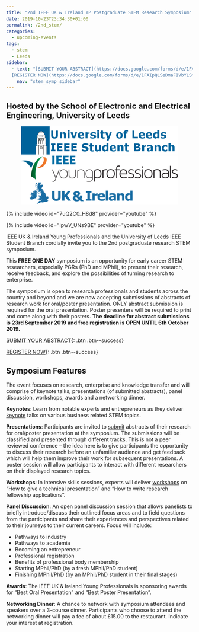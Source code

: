 ```yaml
---
title: "2nd IEEE UK & Ireland YP Postgraduate STEM Research Symposium"
date: 2019-10-23T23:34:30+01:00
permalink: /2nd_stem/
categories:
  - upcoming-events
tags:
  - stem
  - Leeds
sidebar:
  - text: "[SUBMIT YOUR ABSTRACT](https://docs.google.com/forms/d/e/1FAIpQLScc-PwLXCjWlXFSW3gZV38aU1iiRDb0zHMwfKTZcZL6QXGXgQ/viewform){: .btn .btn--success}
  [REGISTER NOW](https://docs.google.com/forms/d/e/1FAIpQLSeDmaFIVbYLSmBbvkKWVVyZtRapcTI0aO_75W6BwDnofLv9Dg/viewform){: .btn .btn--success}"
    nav: "stem_symp_sidebar"
---
```


## Hosted by the School of Electronic and Electrical Engineering, University of Leeds

<figure class="half">
	<img src="/assets/images/stem_leeds_2019/UniLeeds-SB-Logo-1.png">
	<img src="/assets/images/IEEE_UK-Ireland_YP_Logo_RGB_Horz-1.png">
</figure>

{% include video id="7uQ2C0_H8d8" provider="youtube" %}

{% include video id="IpwV_UNs9BE" provider="youtube" %}

IEEE UK & Ireland Young Professionals and the University of Leeds IEEE Student Branch cordially invite you to the 2nd postgraduate research STEM symposium.

This **FREE ONE DAY** symposium is an opportunity for early career STEM researchers, especially PGRs (PhD and MPhil), to present their research, receive feedback, and explore the possibilities of turning research to enterprise.

The symposium is open to research professionals and students across the country and beyond and we are now accepting submissions of abstracts of research work for oral/poster presentation. ONLY abstract submission is required for the oral presentation. Poster presenters will be required to print and come along with their posters. **The deadline for abstract submissions is 23rd September 2019 and free registration is OPEN UNTIL 6th October 2019.**

[SUBMIT YOUR ABSTRACT](https://docs.google.com/forms/d/e/1FAIpQLScc-PwLXCjWlXFSW3gZV38aU1iiRDb0zHMwfKTZcZL6QXGXgQ/viewform){: .btn .btn--success}

[REGISTER NOW](https://docs.google.com/forms/d/e/1FAIpQLSeDmaFIVbYLSmBbvkKWVVyZtRapcTI0aO_75W6BwDnofLv9Dg/viewform){: .btn .btn--success}

## Symposium Features

The event focuses on research, enterprise and knowledge transfer and will comprise of keynote talks, presentations (of submitted abstracts), panel discussion, workshops, awards and a networking dinner.

**Keynotes**: Learn from notable experts and entrepreneurs as they deliver [keynote](/2nd_stem/keynotes/)  talks on various business related STEM topics.

**Presentations**: Participants are invited to [submit](https://forms.gle/meeDaTgScAXGPQuu5) abstracts of their research for oral/poster presentation at the symposium. The submissions will be classified and presented through different tracks. This is not a peer reviewed conference – the idea here is to give participants the opportunity to discuss their research before an unfamiliar audience and get feedback which will help them improve their work for subsequent presentations. A poster session will allow participants to interact with different researchers on their displayed research topics.

**Workshops**: In intensive skills sessions, experts will deliver [workshops](/2nd_stem/workshops/)  on “How to give a technical presentation” and “How to write research fellowship applications”.

**Panel Discussion**: An open panel discussion session that allows panelists to briefly introduce/discuss their outlined focus areas and to field questions from the participants and share their experiences and perspectives related to their journeys to their current careers. Focus will include:

-  Pathways to industry
-  Pathways to academia
-  Becoming an entrepreneur
-  Professional registration
-  Benefits of professional body membership
-  Starting MPhil/PhD (by a fresh MPhil/PhD student)
-  Finishing MPhil/PhD (by an MPhil/PhD student in their final stages)

**Awards**: The IEEE UK & Ireland Young Professionals is sponsoring awards for “Best Oral Presentation” and “Best Poster Presentation”.

**Networking Dinner**: A chance to network with symposium attendees and speakers over a 3-course dinner. Participants who choose to attend the networking dinner will pay a fee of about £15.00 to the restaurant. Indicate your interest at registration.